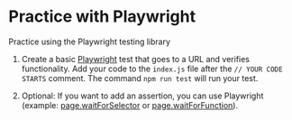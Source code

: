 # Practice with Playwright

Practice using the Playwright testing library

1. Create a basic [Playwright](https://playwright.dev/docs/library) test that goes to a URL and verifies functionality. Add your code to the `index.js` file after the `// YOUR CODE STARTS` comment. The command `npm run test` will run your test.

2. Optional: If you want to add an assertion, you can use Playwright (example: [page.waitForSelector](https://playwright.dev/docs/api/class-page#page-wait-for-selector) or [page.waitForFunction](https://playwright.dev/docs/api/class-page#page-wait-for-function)).
